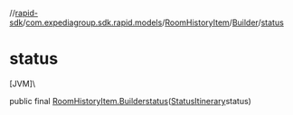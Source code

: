 //[rapid-sdk](../../../../index.md)/[com.expediagroup.sdk.rapid.models](../../index.md)/[RoomHistoryItem](../index.md)/[Builder](index.md)/[status](status.md)

# status

[JVM]\

public final [RoomHistoryItem.Builder](index.md)[status](status.md)([StatusItinerary](../../-status-itinerary/index.md)status)
